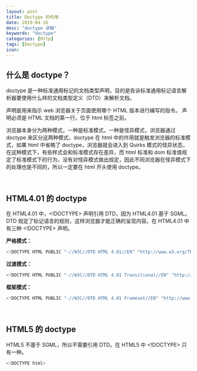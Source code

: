 ```yaml
---
layout: post
title: Doctype 的作用
date: 2019-04-26
desc: "doctype 讲解"
keywords: "doctype"
categories: [Http]
tags: [Doctype]
icon:
---
```


## 什么是 doctype？

doctype 是一种标准通用标记的文档类型声明，目的是告诉标准通用标记语言解析器要使用什么样的文档类型定义（DTD）来解析文档。

<!DOCTYPE> 声明是用来指示 web 浏览器关于页面使用哪个 HTML 版本进行编写的指令。

<!DOCTYPE> 声明必须是 HTML 文档的第一行，位于 html 标签之前。

浏览器本身分为两种模式，一种是标准模式，一种是怪异模式，浏览器通过 doctype 来区分这两种模式，doctype 在 html 中的作用就是触发浏览器的标准模式，如果 html 中省略了 doctype，浏览器就会进入到 Quirks 模式的怪异状态，在这种模式下，有些样式会和标准模式存在差异，而 html 标准和 dom 标准值规定了标准模式下的行为，没有对怪异模式做出规定，因此不同浏览器在怪异模式下的处理也是不同的，所以一定要在 html 开头使用 doctype。

<br>

## HTML4.01 的 doctype

在 HTML4.01 中，<!DOCTYPE> 声明引用 DTD，因为 HTML4.01 基于 SGML。DTD 规定了标记语言的规则，这样浏览器才能正确的呈现内容。在 HTML4.01 中有三种 <!DOCTYPE> 声明。

**严格模式：**

~~~javascript
<!DOCTYPE HTML PUBLIC "-//W3C//DTD HTML 4.01//EN" "http://www.w3.org/TR/html4/strict.dtd">
~~~

**过渡模式：**

~~~javascript
<!DOCTYPE HTML PUBLIC "-//W3C//DTD HTML 4.01 Transitional//EN" "http://www.w3.org/TR/html4/loose.dtd">
~~~

**框架模式：**

~~~javascript
<!DOCTYPE HTML PUBLIC "-//W3C//DTD HTML 4.01 Frameset//EN" "http://www.w3.org/TR/html4/frameset.dtd">
~~~

<br>

## HTML5 的 doctype

HTML5 不基于 SGML，所以不需要引用 DTD。在 HTML5 中 <!DOCTYPE> 只有一种。

~~~javascript
<!DOCTYPE html>
~~~
